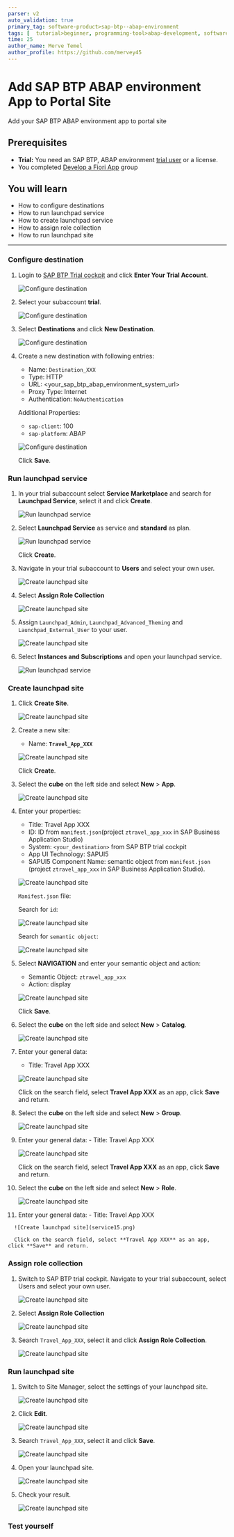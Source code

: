 ```yaml
---
parser: v2
auto_validation: true
primary_tag: software-product>sap-btp--abap-environment
tags: [  tutorial>beginner, programming-tool>abap-development, software-product>sap-business-technology-platform, software-products>sap-business-application-studio ]
time: 25
author_name: Merve Temel
author_profile: https://github.com/mervey45
---
```


# Add SAP BTP ABAP environment App to Portal Site
<!-- description --> Add your SAP BTP ABAP environment app to portal site

## Prerequisites  
- **Trial:** You need an SAP BTP, ABAP environment [trial user](abap-environment-trial-onboarding) or a license.
- You completed [Develop a Fiori App](group.abap-env-restful-managed) group

## You will learn  
- How to configure destinations
- How to run launchpad service
- How to create launchpad service
- How to assign role collection
- How to run launchpad site



---
### Configure destination


  1. Login to [SAP BTP Trial cockpit](https://cockpit.hanatrial.ondemand.com/) and click **Enter Your Trial Account**.

      ![Configure destination](destination.png)

  2. Select your subaccount **trial**.

      ![Configure destination](destination2.png)

  3. Select **Destinations** and click **New Destination**.

      ![Configure destination](destination3.png)

  4. Create a new destination with following entries:
      - Name: `Destination_XXX`
      - Type: HTTP
      - URL: <your_sap_btp_abap_environment_system_url>
      - Proxy Type: Internet
      - Authentication: `NoAuthentication`

     Additional Properties:

      - `sap-client`: 100
      - `sap-platform`: ABAP

     ![Configure destination](destination4.png)

     Click **Save**.


### Run launchpad service


  1.  In your trial subaccount select **Service Marketplace** and search for **Launchpad Service**, select it and click **Create**.

      ![Run launchpad service](service.png)

  2.  Select **Launchpad Service** as service and **standard** as plan.

      ![Run launchpad service](servicex.png)

      Click **Create**.

  3.  Navigate in your trial subaccount to **Users** and select your own user.

      ![Create launchpad site](service16.png)

  4.  Select **Assign Role Collection**

      ![Create launchpad site](service18.png)

  5. Assign `Launchpad_Admin`, `Launchpad_Advanced_Theming` and `Launchpad_External_User` to your user.

      ![Create launchpad site](servicexx.png)

  6.  Select **Instances and Subscriptions** and open your launchpad service.

      ![Run launchpad service](service2.png)


### Create launchpad site


  1. Click **Create Site**.

      ![Create launchpad site](service3.png)

  2. Create a new site:
       - Name: **`Travel_App_XXX`**

     ![Create launchpad site](service4.png)

      Click **Create**.

  3. Select the **cube** on the left side and select **New** > **App**.

      ![Create launchpad site](service5.png)

  4. Enter your properties:
     - Title: Travel App XXX
     - ID: ID from `manifest.json`(project `ztravel_app_xxx` in SAP Business Application Studio)
     - System: `<your_destination>` from SAP BTP trial cockpit
     - App UI Technology: SAPUI5
     - SAPUI5 Component Name: semantic object from `manifest.json` (project `ztravel_app_xxx` in SAP Business Application Studio).


      ![Create launchpad site](service6.png)


      `Manifest.json` file:

      Search for `id`:

      ![Create launchpad site](service7.png)

      Search for `semantic object`:

      ![Create launchpad site](service8.png)

  5. Select **NAVIGATION** and enter your semantic object and action:
     - Semantic Object: `ztravel_app_xxx`
     - Action: display

      ![Create launchpad site](service9.png)

      Click **Save**.

  6.  Select the **cube** on the left side and select **New** > **Catalog**.

      ![Create launchpad site](service10.png)

  7. Enter your general data:
     - Title: Travel App XXX

      ![Create launchpad site](service11.png)

     Click on the search field, select **Travel App XXX** as an app, click **Save** and return.

  8.  Select the **cube** on the left side and select **New** > **Group**.

      ![Create launchpad site](service12.png)

  9.  Enter your general data:
     - Title: Travel App XXX

      ![Create launchpad site](service13.png)

      Click on the search field, select **Travel App XXX** as an app, click **Save** and return.

 10. Select the **cube** on the left side and select **New** > **Role**.

     ![Create launchpad site](service14.png)

  11.  Enter your general data:
     - Title: Travel App XXX

      ![Create launchpad site](service15.png)

      Click on the search field, select **Travel App XXX** as an app, click **Save** and return.


### Assign role collection


  1. Switch to SAP BTP trial cockpit. Navigate to your trial subaccount, select Users and select your own user.

      ![Create launchpad site](service16.png)

  2.  Select **Assign Role Collection**

      ![Create launchpad site](service18.png)

  3. Search `Travel_App_XXX`, select it and click **Assign Role Collection**.

      ![Create launchpad site](service19.png)
    


### Run launchpad site


  1. Switch to Site Manager, select the settings of your launchpad site.

      ![Create launchpad site](service21.png)

  2.  Click **Edit**.

      ![Create launchpad site](service22.png)

  3. Search `Travel_App_XXX`, select it and click **Save**.

      ![Create launchpad site](service23.png)

  4. Open your launchpad site.

      ![Create launchpad site](service24.png)

  5. Check your result.

      ![Create launchpad site](service25.png)
  

### Test yourself



